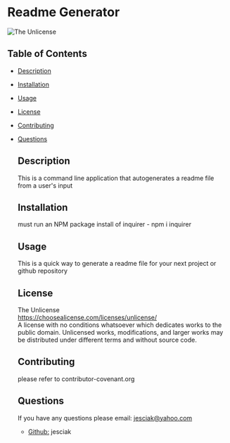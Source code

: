 
  # Readme Generator<br>
  ![The Unlicense](https://img.shields.io/badge/license-The%20Unlicense-black)

  ## Table of Contents 

- [Description](#description)
- [Installation](#installation)
- [Usage](#usage)
- [License](#license)
- [Contributing](#contributing)
- [Questions](#questions)

  ## Description
  This is a command line application that autogenerates a readme file from a user's input

  ## Installation
  must run an NPM package install of inquirer - npm i inquirer

  ## Usage
  This is a quick way to generate a readme file for your next project or github repository
  

  ## License
  The Unlicense<br>
  https://choosealicense.com/licenses/unlicense/<br>
  A license with no conditions whatsoever which dedicates works to the public domain. Unlicensed works, modifications, and larger works may be distributed under different terms and without source code.


  ## Contributing
  please refer to contributor-covenant.org

   
  ## Questions
  If you have any questions please email: jesciak@yahoo.com

  - [Github:](https://github.com/jesciak) jesciak

